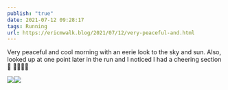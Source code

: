 ```yaml
---
publish: "true"
date: 2021-07-12 09:28:17
tags: Running
url: https://ericmwalk.blog/2021/07/12/very-peaceful-and.html
---
```


Very peaceful and cool morning with an eerie look to the sky and sun. Also, looked up at one point later in the run and I noticed I had a cheering section 🤣 🦌🏃🏻‍♂️

![](https://ericmwalk.blog/uploads/2021/dbb61e2c0b.jpg)![](https://ericmwalk.blog/uploads/2021/53e019082e.jpg)